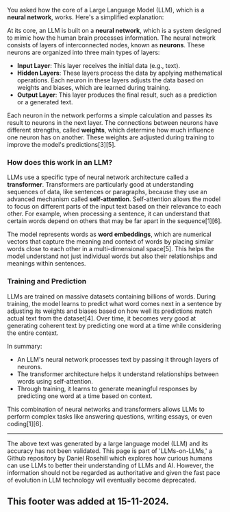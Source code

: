 You asked how the core of a Large Language Model (LLM), which is a **neural network**, works. Here's a simplified explanation:

At its core, an LLM is built on a **neural network**, which is a system designed to mimic how the human brain processes information. The neural network consists of layers of interconnected nodes, known as **neurons**. These neurons are organized into three main types of layers:

- **Input Layer**: This layer receives the initial data (e.g., text).
- **Hidden Layers**: These layers process the data by applying mathematical operations. Each neuron in these layers adjusts the data based on weights and biases, which are learned during training.
- **Output Layer**: This layer produces the final result, such as a prediction or a generated text.

Each neuron in the network performs a simple calculation and passes its result to neurons in the next layer. The connections between neurons have different strengths, called **weights**, which determine how much influence one neuron has on another. These weights are adjusted during training to improve the model's predictions\[3]\[5].

### How does this work in an LLM?

LLMs use a specific type of neural network architecture called a **transformer**. Transformers are particularly good at understanding sequences of data, like sentences or paragraphs, because they use an advanced mechanism called **self-attention**. Self-attention allows the model to focus on different parts of the input text based on their relevance to each other. For example, when processing a sentence, it can understand that certain words depend on others that may be far apart in the sequence\[1]\[6].

The model represents words as **word embeddings**, which are numerical vectors that capture the meaning and context of words by placing similar words close to each other in a multi-dimensional space\[5]. This helps the model understand not just individual words but also their relationships and meanings within sentences.

### Training and Prediction

LLMs are trained on massive datasets containing billions of words. During training, the model learns to predict what word comes next in a sentence by adjusting its weights and biases based on how well its predictions match actual text from the dataset\[4]. Over time, it becomes very good at generating coherent text by predicting one word at a time while considering the entire context.

In summary:

- An LLM's neural network processes text by passing it through layers of neurons.
- The transformer architecture helps it understand relationships between words using self-attention.
- Through training, it learns to generate meaningful responses by predicting one word at a time based on context.

This combination of neural networks and transformers allows LLMs to perform complex tasks like answering questions, writing essays, or even coding\[1]\[6].

&#x20;

---

The above text was generated by a large language model (LLM) and its accuracy has not been validated. This page is part of 'LLMs-on-LLMs,' a Github repository by Daniel Rosehill which explores how curious humans can use LLMs to better their understanding of LLMs and AI. However, the information should not be regarded as authoritative and given the fast pace of evolution in LLM technology will eventually become deprecated. 

This footer was added at 15-11-2024.
---